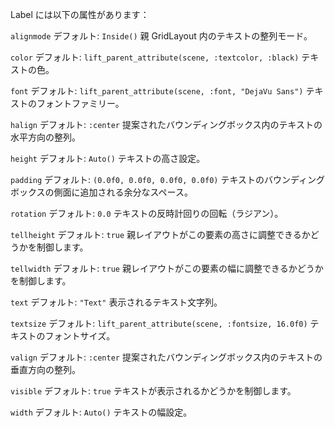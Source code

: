 Label には以下の属性があります：

`alignmode`   デフォルト: `Inside()`   親 GridLayout 内のテキストの整列モード。

`color`   デフォルト: `lift_parent_attribute(scene, :textcolor, :black)`   テキストの色。

`font`   デフォルト: `lift_parent_attribute(scene, :font, "DejaVu Sans")`   テキストのフォントファミリー。

`halign`   デフォルト: `:center`   提案されたバウンディングボックス内のテキストの水平方向の整列。

`height`   デフォルト: `Auto()`   テキストの高さ設定。

`padding`   デフォルト: `(0.0f0, 0.0f0, 0.0f0, 0.0f0)`   テキストのバウンディングボックスの側面に追加される余分なスペース。

`rotation`   デフォルト: `0.0`   テキストの反時計回りの回転（ラジアン）。

`tellheight`   デフォルト: `true`   親レイアウトがこの要素の高さに調整できるかどうかを制御します。

`tellwidth`   デフォルト: `true`   親レイアウトがこの要素の幅に調整できるかどうかを制御します。

`text`   デフォルト: `"Text"`   表示されるテキスト文字列。

`textsize`   デフォルト: `lift_parent_attribute(scene, :fontsize, 16.0f0)`   テキストのフォントサイズ。

`valign`   デフォルト: `:center`   提案されたバウンディングボックス内のテキストの垂直方向の整列。

`visible`   デフォルト: `true`   テキストが表示されるかどうかを制御します。

`width`   デフォルト: `Auto()`   テキストの幅設定。
